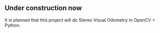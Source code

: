 ## Under construction now

It is planned that this project will do Stereo Visual Odometry in OpenCV + Python. 